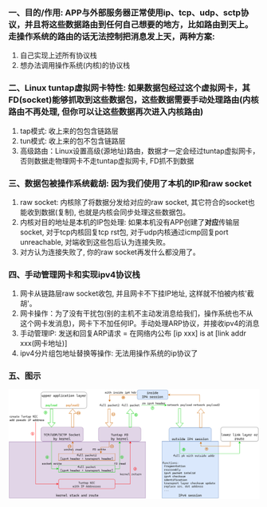 ### 一、目的/作用: APP与外部服务器正常使用ip、tcp、udp、sctp协议，并且将这些数据路由到任何自己想要的地方，比如路由到天上。走操作系统的路由的话无法控制把消息发上天，两种方案:

1. 自己实现上述所有协议栈
2. 想办法调用操作系统(内核)的协议栈

### 二、Linux tuntap虚拟网卡特性: 如果数据包经过这个虚拟网卡，其FD(socket)能够抓取到这些数据包，这些数据需要手动处理路由(内核路由不再处理, 但你可以让这些数据再次进入内核路由)

1. tap模式: 收上来的包包含链路层
2. tun模式: 收上来的包不包含链路层
3. 高级路由：Linux设置高级(源地址)路由，数据才一定会经过tuntap虚拟网卡，否则数据走物理网卡不走tuntap虚拟网卡, FD抓不到数据

### 三、数据包被操作系统截胡: 因为我们使用了本机的IP和raw socket

1. raw socket: 内核除了将数据分发给对应的raw socket, 其它符合的socket也能收到数据(复制), 也就是内核会同步处理这些数据包。
2. 内核对目的地址是本机的IP包处理: 如果本机没有APP创建了**对应**传输层socket, 对于tcp内核回复tcp rst包, 对于udp内核通过icmp回复port unreachable, 对端收到这些包后认为连接失败。
3. 对方认为连接失败了, 你的raw socket再发什么都没用了。

### 四、手动管理网卡和实现ipv4协议栈

1. 网卡从链路层raw socket收包, 并且网卡不下挂IP地址, 这样就不怕被内核'截胡'。
2. 网卡操作：为了没有干扰包(别的主机不主动发消息给我们，操作系统也不从这个网卡发消息)，网卡下不加任何IP。手动处理ARP协议，并接收ipv4的消息
3. 手动管理IP: 发送和回复ARP请求 = 在网络内公布 [ip xxx] is at [link addr xxx(网卡地址)]
4. ipv4分片组包地址替换等操作: 无法用操作系统的ip协议了


### 五、图示

![](img/tuntap_process.png)